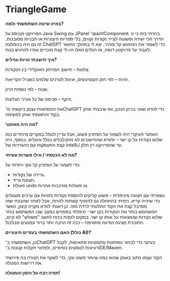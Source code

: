 ﻿# TriangleGame


**באיזו שיטה השתמשתי ולמה?**

הפרויקט מבוסס על Java Swing עם JPanel ו־paintComponent. בחרתי בזה כי זו הדרך הכי ישירה ופשוטה לצייר נקודות וקווים, בלי ספריות חיצוניות או תבניות מסובכות. זה גם היה בהמלצת ChatGPT כדי לשמור את המימוש קל ומהיר. יצא לי במהלך התואר לעבוד על פרויקטון דומה, אז הכלים האלו היו לי קצת מוכרים ועזרו להרגיש בנוח.

**איך חישבתי זוויות וגדלים?**

צלעות – חישוב המרחק האוקלידי בין הנקודות.

זוויות – לפי חוק הקוסינוסים, ועיגול לערכים שלמים בשביל הקריאות.

שטח – לפי נוסחת הרון.

היקף – סכימה של כל אורכי הצלעות.

את הנוסחאות עצמן ביקשתי מ־ChatGPT כדי לוודא שאני בכיוון הנכון, ואז שיבצתי אותן בקוד והתאמתי אותן למשימה.

**מה היה מאתגר?**

האתגר העיקרי היה לשמור על הפתרון פשוט, אבל עדיין לטפל במקרים מיוחדים כמו שלוש נקודות על קו ישר – ולוודא שהחישובים לא מתבלבלים בגלל עיגולים. בנוסף, היה קצת התעסקות עם ההגדרות של IntelliJ עד שהפרויקט רץ חלק.

**מה לא הכנסתי / אילו פשרות עשיתי?**

כדי לשמור על הפתרון קל ונקי ויתרתי על:
- גרירה של נקודות.
- תצוגת גריד.
- פעולת undo או פעולות מורכבות אחרות.

נשארתי עם תצוגה מינימלית – פשוט קליקים להוספת נקודות ותוויות עם ערכים מעוגלים כדי שיהיה קריא. ניסיתי בהתחלה גם להוסיף קשתות לזוויות, אבל לאחר שהבנתי שזה מסרבל קצת את הקוד החלטתי לרדת מזה.
כן דאגתי לוודא מקרה קיצון, כאשר המשתמש בוחר את הנקודות בקו ישר-
טיפלתי במפורש במצב שבו המשתמש בוחר שלוש נקודות שנמצאות על אותו קו ישר. במקום לנסות בכוח לחשב "משולש" לא קיים, התוכנית מציגה הודעה מתאימה – ככה זה הרבה יותר ברור ונמנעים מבלבול.

**האם השתמשתי בעזרים חיצוניים (כולל AI)?**

כן, השתמשתי ב־ChatGPT בעיקר כדי לבחור נוסחאות מתמטיות מתאימות, לקבל רעיונות לטסטים בסיסיים, ולפתור תקלות קטנות ב־IDE/Maven.

הקוד עצמו כתוב באופן שהוא כמה שיותר פשוט ונקי, כדי לשקף את הצורה בה פירשתי את דרישות המטלה.

   **תודה רבה על הזמן והמטלה!**

